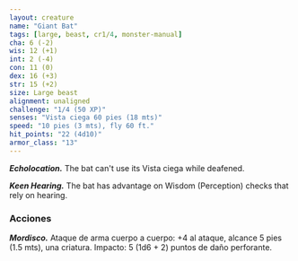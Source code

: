 ```yaml
---
layout: creature
name: "Giant Bat"
tags: [large, beast, cr1/4, monster-manual]
cha: 6 (-2)
wis: 12 (+1)
int: 2 (-4)
con: 11 (0)
dex: 16 (+3)
str: 15 (+2)
size: Large beast
alignment: unaligned
challenge: "1/4 (50 XP)"
senses: "Vista ciega 60 pies (18 mts)"
speed: "10 pies (3 mts), fly 60 ft."
hit_points: "22 (4d10)"
armor_class: "13"
---
```


***Echolocation.*** The bat can't use its Vista ciega while deafened.

***Keen Hearing.*** The bat has advantage on Wisdom (Perception) checks that rely on hearing.

### Acciones

***Mordisco.*** Ataque de arma cuerpo a cuerpo: +4 al ataque, alcance 5 pies (1.5 mts), una criatura. Impacto: 5 (1d6 + 2) puntos de daño perforante.
